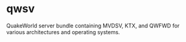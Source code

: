 # qwsv

QuakeWorld server bundle containing MVDSV, KTX, and QWFWD for various
architectures and operating systems.

